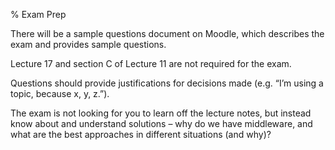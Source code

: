 % Exam Prep

There will be a sample questions document on Moodle, which describes the exam and provides sample questions.

Lecture 17 and section C of Lecture 11 are not required for the exam.

Questions should provide justifications for decisions made (e.g. “I’m using a topic, because x, y, z.”).

The exam is not looking for you to learn off the lecture notes, but instead know about and understand solutions – why do we have middleware, and what are the best approaches in different situations (and why)?
